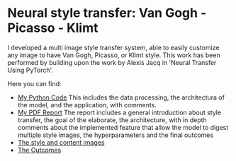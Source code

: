 # Neural style transfer: Van Gogh - Picasso - Klimt
I developed a multi image style transfer system, able to easily customize any image to have Van Gogh, Picasso, or Klimt style. This work has been performed by building upon the work by Alexis Jacq in 'Neural Transfer Using PyTorch'.

Here you can find:
- [My Python Code](https://github.com/ANDREAaNAPPI/Neural-style-transfer-Van-Gogh---Picasso---Klimt/blob/main/Style_transfer_VG_PI_KL.ipynb)
  This includes the data processing, the architectura of the model, and the application, with comments.
- [My PDF Report](https://github.com/ANDREAaNAPPI/Neural-style-transfer-Van-Gogh---Picasso---Klimt/blob/main/Neural%20style%20transfer%20VG_PI_KL%20report.pdf)
  The report includes a general introduction about style transfer, the goal of the elaborate, the architecture, with in depth comments about the implemented feature that allow the model to digest multiple style 
  images, the hyperparameters and the final outcomes
- [The style and content images](https://github.com/ANDREAaNAPPI/Neural-style-transfer-Van-Gogh---Picasso---Klimt/tree/main/Style_images)
- [The Outcomes](https://github.com/ANDREAaNAPPI/Neural-style-transfer-Van-Gogh---Picasso---Klimt/tree/main/Output%20images)


